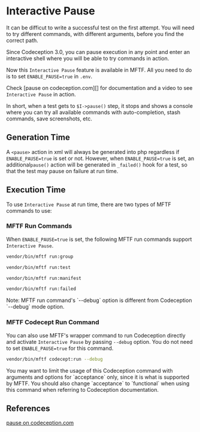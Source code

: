 # Interactive Pause

It can be difficut to write a successful test on the first attempt. You will need to try different commands, with different arguments, before you find the correct path.

Since Codeception 3.0, you can pause execution in any point and enter an interactive shell where you will be able to try commands in action. 

Now this `Interactive Pause` feature is available in MFTF. All you need to do is to set `ENABLE_PAUSE=true` in `.env`.

Check [pause on codeception.com][] for documentation and a video to see `Interactive Pause` in action.
 
In short, when a test gets to `$I->pause()` step, it stops and shows a console where you can try all available commands with auto-completion, stash commands, save screenshots, etc. 

## Generation Time

A `<pause>` action in xml will always be generated into php regardless if `ENABLE_PAUSE=true` is set or not. 
However, when `ENABLE_PAUSE=true` is set, an additional`pause()` action will be generated in `_failed()` hook for a test,
so that the test may pause on failure at run time.

## Execution Time

To use `Interactive Pause` at run time, there are two types of MFTF commands to use:

### MFTF Run Commands

When `ENABLE_PAUSE=true` is set, the following MFTF run commands support `Interactive Pause`.

```bash
vendor/bin/mftf run:group
```

```bash
vendor/bin/mftf run:test
```

```bash
vendor/bin/mftf run:manifest
```

```bash
vendor/bin/mftf run:failed
```

<div class="bs-callout-warning">
Note: MFTF run command's `--debug` option is different from Codeception `--debug` mode option. 
</div>

### MFTF Codecept Run Command

You can also use MFTF's wrapper command to run Codeception directly and activate `Interactive Pause` by passing `--debug` option. 
You do not need to set `ENABLE_PAUSE=true` for this command.

```bash
vendor/bin/mftf codecept:run --debug
```

<div class="bs-callout-warning">
You may want to limit the usage of this Codeception command with arguments and options for `acceptance` only, since it is what is supported by MFTF. You should also change `acceptance` to `functional` when using this command when referring to Codeception documentation.
</div>

## References

[pause on codeception.com](https://codeception.com/docs/02-GettingStarted#Interactive-Pause)
